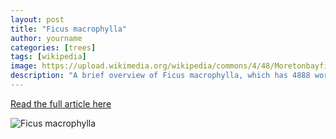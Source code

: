 ```yaml
---
layout: post
title: "Ficus macrophylla"
author: yourname
categories: [trees]
tags: [wikipedia]
image: https://upload.wikimedia.org/wikipedia/commons/4/48/Moretonbayfigfrom1850.JPG
description: "A brief overview of Ficus macrophylla, which has 4888 words."
---
```


[Read the full article here](https://en.wikipedia.org/wiki/Ficus_macrophylla)

![Ficus macrophylla](https://upload.wikimedia.org/wikipedia/commons/4/48/Moretonbayfigfrom1850.JPG)
